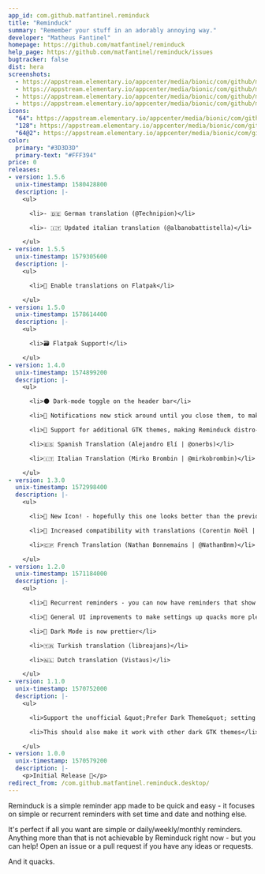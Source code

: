 ```yaml
---
app_id: com.github.matfantinel.reminduck
title: "Reminduck"
summary: "Remember your stuff in an adorably annoying way."
developer: "Matheus Fantinel"
homepage: https://github.com/matfantinel/reminduck
help_page: https://github.com/matfantinel/reminduck/issues
bugtracker: false
dist: hera
screenshots:
  - https://appstream.elementary.io/appcenter/media/bionic/com/github/matfantinel.reminduck/37C5E6970555929D2724C4536B52639B/screenshots/image-1_orig.png
  - https://appstream.elementary.io/appcenter/media/bionic/com/github/matfantinel.reminduck/37C5E6970555929D2724C4536B52639B/screenshots/image-2_orig.png
  - https://appstream.elementary.io/appcenter/media/bionic/com/github/matfantinel.reminduck/37C5E6970555929D2724C4536B52639B/screenshots/image-3_orig.png
  - https://appstream.elementary.io/appcenter/media/bionic/com/github/matfantinel.reminduck/37C5E6970555929D2724C4536B52639B/screenshots/image-4_orig.png
icons:
  "64": https://appstream.elementary.io/appcenter/media/bionic/com/github/matfantinel.reminduck/37C5E6970555929D2724C4536B52639B/icons/64x64/com.github.matfantinel.reminduck_com.github.matfantinel.reminduck.png
  "128": https://appstream.elementary.io/appcenter/media/bionic/com/github/matfantinel.reminduck/37C5E6970555929D2724C4536B52639B/icons/128x128/com.github.matfantinel.reminduck_com.github.matfantinel.reminduck.png
  "64@2": https://appstream.elementary.io/appcenter/media/bionic/com/github/matfantinel.reminduck/37C5E6970555929D2724C4536B52639B/icons/64x64@2/com.github.matfantinel.reminduck_com.github.matfantinel.reminduck.png
color:
  primary: "#3D3D3D"
  primary-text: "#FFF394"
price: 0
releases:
- version: 1.5.6
  unix-timestamp: 1580428800
  description: |-
    <ul>

      <li>- 🇩🇪 German translation (@Technipion)</li>

      <li>- 🇮🇹 Updated italian translation (@albanobattistella)</li>

    </ul>
- version: 1.5.5
  unix-timestamp: 1579305600
  description: |-
    <ul>

      <li>🐞 Enable translations on Flatpak</li>

    </ul>
- version: 1.5.0
  unix-timestamp: 1578614400
  description: |-
    <ul>

      <li>🗃️ Flatpak Support!</li>

    </ul>
- version: 1.4.0
  unix-timestamp: 1574899200
  description: |-
    <ul>

      <li>🌑 Dark-mode toggle on the header bar</li>

      <li>🔔 Notifications now stick around until you close them, to make sure you don&apos;t miss your quacks</li>

      <li>🌟 Support for additional GTK themes, making Reminduck distro-agnostic</li>

      <li>🇪🇸 Spanish Translation (Alejandro Elí | @onerbs)</li>

      <li>🇮🇹 Italian Translation (Mirko Brombin | @mirkobrombin)</li>

    </ul>
- version: 1.3.0
  unix-timestamp: 1572998400
  description: |-
    <ul>

      <li>🐥️ New Icon! - hopefully this one looks better than the previous one. With great help from Nararyans R.I. (@Fatih20)</li>

      <li>💁‍ Increased compatibility with translations (Corentin Noël | @tintou)</li>

      <li>🇨🇵️ French Translation (Nathan Bonnemains | @NathanBnm)</li>

    </ul>
- version: 1.2.0
  unix-timestamp: 1571184000
  description: |-
    <ul>

      <li>🔁️ Recurrent reminders - you can now have reminders that show up in set periods of time: every day, week, month, or a set interval</li>

      <li>🌟️ General UI improvements to make settings up quacks more pleasant</li>

      <li>🌃️ Dark Mode is now prettier</li>

      <li>🇹🇷 Turkish translation (libreajans)</li>

      <li>🇳🇱 Dutch translation (Vistaus)</li>

    </ul>
- version: 1.1.0
  unix-timestamp: 1570752000
  description: |-
    <ul>

      <li>Support the unofficial &quot;Prefer Dark Theme&quot; setting 🌝️</li>

      <li>This should also make it work with other dark GTK themes</li>

    </ul>
- version: 1.0.0
  unix-timestamp: 1570579200
  description: |-
    <p>Initial Release 🦆</p>
redirect_from: /com.github.matfantinel.reminduck.desktop/
---
```


<p>Reminduck is a simple reminder app made to be quick and easy - it focuses on simple or recurrent reminders with set time and date and nothing else.</p>
<p>It&apos;s perfect if all you want are simple or daily/weekly/monthly reminders. Anything more than that is not achievable by Reminduck right now - but you can help! Open an issue or a pull request if you have any ideas or requests.</p>
<p>And it quacks.</p>